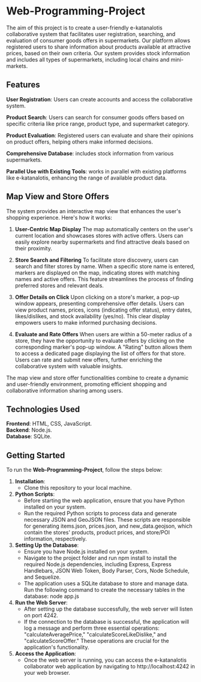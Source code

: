 # Web-Programming-Project
The aim of this project is to create a user-friendly e-katanalotis collaborative system that facilitates user registration, searching, and evaluation of consumer goods offers in supermarkets. Our platform allows registered users to share information about products available at attractive prices, based on their own criteria. Our system provides stock information and includes all types of supermarkets, including local chains and mini-markets.  

## Features
**User Registration**: Users can create accounts and access the collaborative system.  

**Product Search**: Users can search for consumer goods offers based on specific criteria like price range, product type, and supermarket category.  

**Product Evaluation**: Registered users can evaluate and share their opinions on product offers, helping others make informed decisions.  

**Comprehensive Database**: includes stock information from various supermarkets.  

**Parallel Use with Existing Tools**: works in parallel with existing platforms like e-katanalotis, enhancing the range of available product data.  

## Map View and Store Offers
The system provides an interactive map view that enhances the user's shopping experience. Here's how it works:

1. **User-Centric Map Display**
The map automatically centers on the user's current location and showcases stores with active offers. Users can easily explore nearby supermarkets and find attractive deals based on their proximity.

2. **Store Search and Filtering**
To facilitate store discovery, users can search and filter stores by name. When a specific store name is entered, markers are displayed on the map, indicating stores with matching names and active offers. This feature streamlines the process of finding preferred stores and relevant deals.

3. **Offer Details on Click**
Upon clicking on a store's marker, a pop-up window appears, presenting comprehensive offer details. Users can view product names, prices, icons (indicating offer status), entry dates, likes/dislikes, and stock availability (yes/no). This clear display empowers users to make informed purchasing decisions.

4. **Evaluate and Rate Offers**
When users are within a 50-meter radius of a store, they have the opportunity to evaluate offers by clicking on the corresponding marker's pop-up window. A "Rating" button allows them to access a dedicated page displaying the list of offers for that store. Users can rate and submit new offers, further enriching the collaborative system with valuable insights.

The map view and store offer functionalities combine to create a dynamic and user-friendly environment, promoting efficient shopping and collaborative information sharing among users.

## Technologies Used
**Frontend**: HTML, CSS, JavaScript.  
**Backend**: Node.js.  
**Database**: SQLite.  

## Getting Started  
To run the **Web-Programming-Project**, follow the steps below:
1. **Installation**:
    - Clone this repository to your local machine.
2. **Python Scripts**:
   - Before starting the web application, ensure that you have Python installed on your system.
   - Run the required Python scripts to process data and generate necessary JSON and GeoJSON files. These scripts are responsible for generating items.json, prices.json, and new_data.geojson, which contain the stores' products, product prices, and store/POI information, respectively.
3. **Setting Up the Database**:
   - Ensure you have Node.js installed on your system.
   - Navigate to the project folder and run npm install to install the required Node.js dependencies, including Express, Express Handlebars, JSON Web Token, Body Parser, Cors, Node Schedule, and Sequelize.
   - The application uses a SQLite database to store and manage data. Run the following command to create the necessary tables in the database: node app.js
4. **Run the Web Server**:
   - After setting up the database successfully, the web server will listen on port 4242.
   - If the connection to the database is successful, the application will log a message and perform three essential operations: "calculateAveragePrice," "calculateScoreLikeDislike," and "calculateScoreOffer." These operations are crucial for the application's functionality.
5. **Access the Application**:
   - Once the web server is running, you can access the e-katanalotis collaborator web application by navigating to http://localhost:4242 in your web browser.






